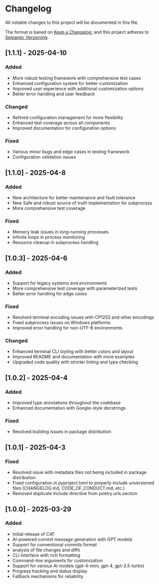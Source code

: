 # Changelog

All notable changes to this project will be documented in this file.

The format is based on [Keep a Changelog](https://keepachangelog.com/en/1.0.0/),
and this project adheres to [Semantic Versioning](https://semver.org/spec/v2.0.0.html).

## [1.1.1] - 2025-04-10

### Added
- More robust testing framework with comprehensive test cases
- Enhanced configuration system for better customization
- Improved user experience with additional customization options
- Better error handling and user feedback

### Changed
- Refined configuration management for more flexibility
- Enhanced test coverage across all components
- Improved documentation for configuration options

### Fixed
- Various minor bugs and edge cases in testing framework
- Configuration validation issues

## [1.1.0] - 2025-04-8

### Added
- New architecture for better maintenance and fault tolerance
- New Safe and robust source of truth implementation for subprocess
- More comprehensive test coverage

### Fixed
- Memory leak issues in long-running processes
- Infinite loops in process monitoring
- Resource cleanup in subprocess handling

## [1.0.3] - 2025-04-6

### Added
- Support for legacy systems and environments
- More comprehensive test coverage with parameterized tests
- Better error handling for edge cases

### Fixed
- Resolved terminal encoding issues with CP1252 and other encodings
- Fixed subprocess issues on Windows platforms
- Improved error handling for non-UTF-8 environments

### Changed
- Enhanced terminal CLI styling with better colors and layout
- Improved README and documentation with more examples
- Upgraded code quality with stricter linting and type checking

## [1.0.2] - 2025-04-4

### Added
- Improved type annotations throughout the codebase
- Enhanced documentation with Google-style docstrings

### Fixed
- Resolved building issues in package distribution

## [1.0.1] - 2025-04-3

### Fixed
- Resolved issue with metadata files not being included in package distribution
- Fixed configuration in pyproject.toml to properly include unversioned files (CHANGELOG.md, CODE_OF_CONDUCT.md, etc.)
- Removed duplicate include directive from poetry.urls section

## [1.0.0] - 2025-03-29

### Added
- Initial release of C4F
- AI-powered commit message generation with GPT models
- Support for conventional commits format
- analysis of file changes and diffs
- CLI interface with rich formatting
- Command-line arguments for customization
- Support for various AI models (gpt-4-mini, gpt-4, gpt-3.5-turbo)
- Progress tracking and status display
- Fallback mechanisms for reliability